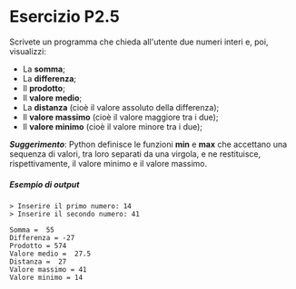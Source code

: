 # Esercizio P2.5

Scrivete un programma che chieda all'utente due numeri interi e, poi, visualizzi:

* La **somma**;
* La **differenza**;
* Il **prodotto**;
* Il **valore medio**;
* La **distanza** (cioè il valore assoluto della differenza);
* Il **valore massimo** (cioè il valore maggiore tra i due);
* Il **valore minimo** (cioè il valore minore tra i due);

***Suggerimento***: Python definisce le funzioni **min** e **max** che accettano una sequenza di valori, tra loro separati da una virgola, e ne restituisce, rispettivamente, il valore minimo e il valore massimo.

##### Esempio di output

```
> Inserire il primo numero: 14
> Inserire il secondo numero: 41

Somma =  55
Differenza = -27
Prodotto = 574
Valore medio =  27.5
Distanza =  27
Valore massimo = 41
Valore minimo = 14
```
